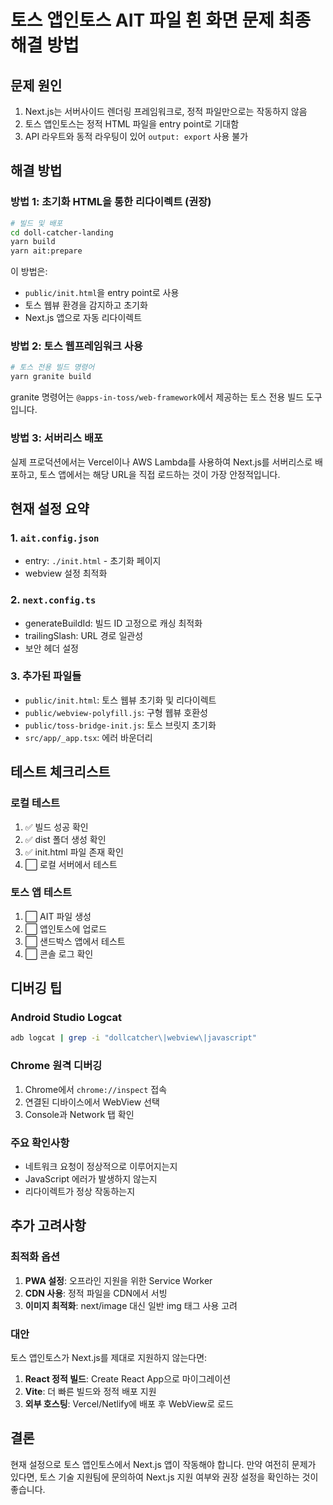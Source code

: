 # 토스 앱인토스 AIT 파일 흰 화면 문제 최종 해결 방법

## 문제 원인
1. Next.js는 서버사이드 렌더링 프레임워크로, 정적 파일만으로는 작동하지 않음
2. 토스 앱인토스는 정적 HTML 파일을 entry point로 기대함
3. API 라우트와 동적 라우팅이 있어 `output: export` 사용 불가

## 해결 방법

### 방법 1: 초기화 HTML을 통한 리다이렉트 (권장)
```bash
# 빌드 및 배포
cd doll-catcher-landing
yarn build
yarn ait:prepare
```

이 방법은:
- `public/init.html`을 entry point로 사용
- 토스 웹뷰 환경을 감지하고 초기화
- Next.js 앱으로 자동 리다이렉트

### 방법 2: 토스 웹프레임워크 사용
```bash
# 토스 전용 빌드 명령어
yarn granite build
```

granite 명령어는 `@apps-in-toss/web-framework`에서 제공하는 토스 전용 빌드 도구입니다.

### 방법 3: 서버리스 배포
실제 프로덕션에서는 Vercel이나 AWS Lambda를 사용하여 Next.js를 서버리스로 배포하고,
토스 앱에서는 해당 URL을 직접 로드하는 것이 가장 안정적입니다.

## 현재 설정 요약

### 1. `ait.config.json`
- entry: `./init.html` - 초기화 페이지
- webview 설정 최적화

### 2. `next.config.ts`
- generateBuildId: 빌드 ID 고정으로 캐싱 최적화
- trailingSlash: URL 경로 일관성
- 보안 헤더 설정

### 3. 추가된 파일들
- `public/init.html`: 토스 웹뷰 초기화 및 리다이렉트
- `public/webview-polyfill.js`: 구형 웹뷰 호환성
- `public/toss-bridge-init.js`: 토스 브릿지 초기화
- `src/app/_app.tsx`: 에러 바운더리

## 테스트 체크리스트

### 로컬 테스트
1. ✅ 빌드 성공 확인
2. ✅ dist 폴더 생성 확인
3. ✅ init.html 파일 존재 확인
4. ⬜ 로컬 서버에서 테스트

### 토스 앱 테스트
1. ⬜ AIT 파일 생성
2. ⬜ 앱인토스에 업로드
3. ⬜ 샌드박스 앱에서 테스트
4. ⬜ 콘솔 로그 확인

## 디버깅 팁

### Android Studio Logcat
```bash
adb logcat | grep -i "dollcatcher\|webview\|javascript"
```

### Chrome 원격 디버깅
1. Chrome에서 `chrome://inspect` 접속
2. 연결된 디바이스에서 WebView 선택
3. Console과 Network 탭 확인

### 주요 확인사항
- 네트워크 요청이 정상적으로 이루어지는지
- JavaScript 에러가 발생하지 않는지
- 리다이렉트가 정상 작동하는지

## 추가 고려사항

### 최적화 옵션
1. **PWA 설정**: 오프라인 지원을 위한 Service Worker
2. **CDN 사용**: 정적 파일을 CDN에서 서빙
3. **이미지 최적화**: next/image 대신 일반 img 태그 사용 고려

### 대안
토스 앱인토스가 Next.js를 제대로 지원하지 않는다면:
1. **React 정적 빌드**: Create React App으로 마이그레이션
2. **Vite**: 더 빠른 빌드와 정적 배포 지원
3. **외부 호스팅**: Vercel/Netlify에 배포 후 WebView로 로드

## 결론
현재 설정으로 토스 앱인토스에서 Next.js 앱이 작동해야 합니다.
만약 여전히 문제가 있다면, 토스 기술 지원팀에 문의하여
Next.js 지원 여부와 권장 설정을 확인하는 것이 좋습니다.